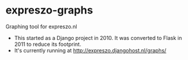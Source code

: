 expreszo-graphs
===============

Graphing tool for expreszo.nl

* This started as a Django project in 2010. It was converted to Flask in 2011 to reduce its footprint.
* It's currently running at http://expreszo.djangohost.nl/graphs/
